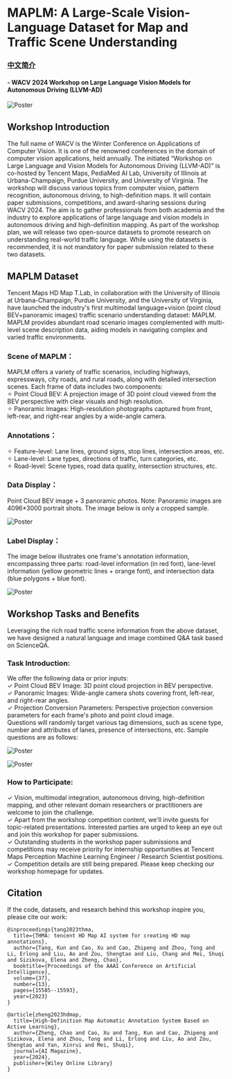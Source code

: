 # MAPLM: A Large-Scale Vision-Language Dataset for Map and Traffic Scene Understanding

### [中文简介](./README-zh.md)

#### - WACV 2024 Workshop on Large Language Vision Models for Autonomous Driving (LLVM-AD)

![Poster](./figures/poster.png)

## Workshop Introduction
The full name of WACV is the Winter Conference on Applications of Computer Vision. It is one of the renowned conferences in the domain of computer vision applications, held annually. The initiated “Workshop on Large Language and Vision Models for Autonomous Driving (LLVM-AD)” is co-hosted by Tencent Maps, PediaMed AI Lab, University of Illinois at Urbana-Champaign, Purdue University, and University of Virginia. The workshop will discuss various topics from computer vision, pattern recognition, autonomous driving, to high-definition maps. It will contain paper submissions, competitions, and award-sharing sessions during WACV 2024. The aim is to gather professionals from both academia and the industry to explore applications of large language and vision models in autonomous driving and high-definition mapping. As part of the workshop plan, we will release two open-source datasets to promote research on understanding real-world traffic language. While using the datasets is recommended, it is not mandatory for paper submission related to these two datasets.    

## MAPLM Dataset     
Tencent Maps HD Map T.Lab, in collaboration with the University of Illinois at Urbana-Champaign, Purdue University, and the University of Virginia, have launched the industry's first multimodal language+vision (point cloud BEV+panoramic images) traffic scenario understanding dataset: MAPLM. MAPLM provides abundant road scenario images complemented with multi-level scene description data, aiding models in navigating complex and varied traffic environments.     

### Scene of MAPLM：    
MAPLM offers a variety of traffic scenarios, including highways, expressways, city roads, and rural roads, along with detailed intersection scenes. Each frame of data includes two components:           
✧ Point Cloud BEV: A projection image of 3D point cloud viewed from the BEV perspective with clear visuals and high resolution.        
✧ Panoramic Images: High-resolution photographs captured from front, left-rear, and right-rear angles by a wide-angle camera.    

### Annotations：    
✧ Feature-level: Lane lines, ground signs, stop lines, intersection areas, etc.        
✧ Lane-level: Lane types, directions of traffic, turn categories, etc.       
✧ Road-level: Scene types, road data quality, intersection structures, etc.     

### Data Display：    
Point Cloud BEV image + 3 panoramic photos. Note: Panoramic images are 4096*3000 portrait shots. The image below is only a cropped sample.   

![Poster](./figures/example1.png)

### Label Display：    
The image below illustrates one frame's annotation information, encompassing three parts: road-level information (in red font), lane-level information (yellow geometric lines + orange font), and intersection data (blue polygons + blue font).         

![Poster](./figures/example2.png)

## Workshop Tasks and Benefits     

Leveraging the rich road traffic scene information from the above dataset, we have designed a natural language and image combined Q&A task based on ScienceQA.    

### Task Introduction:   
We offer the following data or prior inputs:       
✓ Point Cloud BEV Image: 3D point cloud projection in BEV perspective.    
✓ Panoramic Images: Wide-angle camera shots covering front, left-rear, and right-rear angles.    
✓ Projection Conversion Parameters: Perspective projection conversion parameters for each frame's photo and point cloud image.     
Questions will randomly target various tag dimensions, such as scene type, number and attributes of lanes, presence of intersections, etc. Sample questions are as follows:      

![Poster](./figures/qa1.png)    

![Poster](./figures/qa2.png)    

### How to Participate:    
✓ Vision, multimodal integration, autonomous driving, high-definition mapping, and other relevant domain researchers or practitioners are welcome to join the challenge.    
✓ Apart from the workshop competition content, we'll invite guests for topic-related presentations. Interested parties are urged to keep an eye out and join this workshop for paper submissions.    
✓ Outstanding students in the workshop paper submissions and competitions may receive priority for internship opportunities at Tencent Maps Perception Machine Learning Engineer / Research Scientist positions.    
✓ Competition details are still being prepared. Please keep checking our workshop homepage for updates.        


## Citation       
If the code, datasets, and research behind this workshop inspire you, please cite our work:      
```
@inproceedings{tang2023thma,
  title={THMA: tencent HD Map AI system for creating HD map annotations},
  author={Tang, Kun and Cao, Xu and Cao, Zhipeng and Zhou, Tong and Li, Erlong and Liu, Ao and Zou, Shengtao and Liu, Chang and Mei, Shuqi and Sizikova, Elena and Zheng, Chao},
  booktitle={Proceedings of the AAAI Conference on Artificial Intelligence},
  volume={37},
  number={13},
  pages={15585--15593},
  year={2023}
}
```

```
@article{zheng2023hdmap,
  title={High-Definition Map Automatic Annotation System Based on Active Learning},
  author={Zheng, Chao and Cao, Xu and Tang, Kun and Cao, Zhipeng and Sizikova, Elena and Zhou, Tong and Li, Erlong and Liu, Ao and Zou, Shengtao and Yan, Xinrui and Mei, Shuqi},
  journal={AI Magazine},
  year={2024},
  publisher={Wiley Online Library}
}
```






